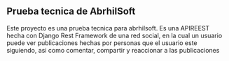 ## Prueba tecnica de AbrhilSoft
Este proyecto es una prueba tecnica para abrhilsoft. Es una APIREEST hecha con Django Rest Framework de una red social, en la cual un usuario puede ver publicaciones hechas por personas que el usuario este siguiendo, asi como comentar, compartir y reaccionar a las publicaciones


